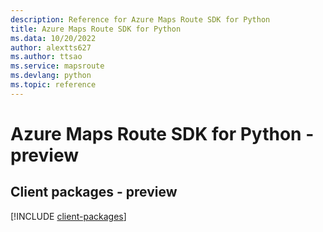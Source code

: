 ```yaml
---
description: Reference for Azure Maps Route SDK for Python
title: Azure Maps Route SDK for Python
ms.data: 10/20/2022
author: alextts627
ms.author: ttsao
ms.service: mapsroute
ms.devlang: python
ms.topic: reference
---
```

# Azure Maps Route SDK for Python - preview

## Client packages - preview
[!INCLUDE [client-packages](maps-route-client-index.md)]